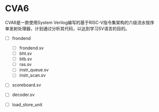 # CVA6
CVA6是一款使用System Verilog编写的基于RISC-V指令集架构的六级流水按序单发射处理器，计划通过分析其代码，以达到学习SV语言的目的。

- [ ] frondend
  - [ ] frondend.sv
  - [ ] bht.sv
  - [ ] btb.sv
  - [ ] ras.sv
  - [ ] instr_queue.sv
  - [ ] instr_scan.sv
- [ ] scoreboard.sv
- [ ] decoder.sv
- [ ] load_store_unit

